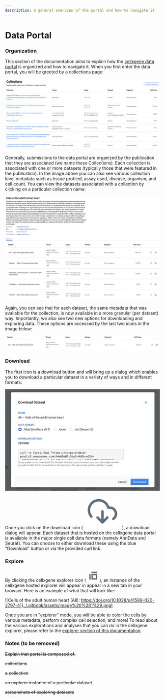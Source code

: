 ```yaml
---
description: A general overview of the portal and how to navigate it
---
```


# Data Portal

### Organization

This section of the documentation aims to explain how the [cellxgene data portal](https://cellxgene.cziscience.com/) is organized and how to navigate it. When you first enter the data portal, you will be greeted by a collections page:

![Cellxgene home page](../.gitbook/assets/image.png)

Generally, submissions to the data portal are organized by the publication that they are associated \(we name these Collections\). Each collection is associated with one or more datasets \(typically those that were featured in the publication\). In the image above you can also see various collection level metadata such as tissue profiled, assay used, disease, organism, and cell count. You can view the datasets associated with a collection by clicking on a particular collection name:

![An example collection from the Teichmann group \(https://doi.org/10.1038/s41586-020-2797-4\)](../.gitbook/assets/image%20%286%29.png)

Again, you can see that for each dataset, the same metadata that was available for the collection, is now available in a more granular \(per dataset\) way. Importantly, we also see two new options for downloading and exploring data. These options are accessed by the last two icons in the image below:

![Dataset entry in a collection page](../.gitbook/assets/image%20%283%29.png)

### Download

The first icon is a download button and will bring up a dialog which enables you to download a particular dataset in a variety of ways and in different formats:

![Download dialog box](../.gitbook/assets/image%20%285%29.png)

Once you click on the download icon \( ![](../.gitbook/assets/image%20%284%29.png) \), a download dialog will appear. Each dataset that is hosted on the cellxgene data portal is available in the major single cell data formats \(namely AnnData and Seurat\). You can choose to either download these using the blue "Download" button or via the provided curl link.

### Explore

By clicking the cellxgene explorer icon \(![](../.gitbook/assets/image%20%287%29.png)\), an instance of the cellxgene hosted explorer will appear in appear in a new tab in your browser. Here is an example of what that will look like:

![Cells of the adult human heart \(All\): https://doi.org/10.1038/s41586-020-2797-4](../.gitbook/assets/image%20%281%29.png)

Once you are in "explorer" mode, you will be able to color the cells by various metadata, perform complex cell selection, and more! To read about the various explorations and analyses that you can do in the cellxgene explorer, please refer to the [explorer section of this documentation]().





### Notes \(to be removed\)

~~Explain that portal is composed of:~~

~~collections~~

~~a collection~~

~~an explorer instance of a particular dataset~~ 

~~screenshots of exploring datasets~~

